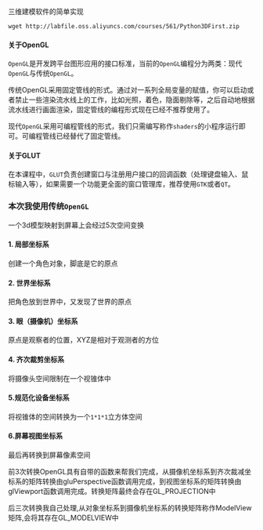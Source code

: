 三维建模软件的简单实现

```
wget http://labfile.oss.aliyuncs.com/courses/561/Python3DFirst.zip
```



#### 关于OpenGL

`OpenGL`是开发跨平台图形应用的接口标准，当前的`OpenGL`编程分为两类：现代`OpenGL`与传统`OpenGL`。

传统OpenGL采用固定管线的形式。通过对一系列全局变量的赋值，你可以启动或者禁止一些渲染流水线上的工作，比如光照，着色，隐面剔除等，之后自动地根据流水线进行画面渲染，固定管线的编程形式现在已经不推荐使用了。

现代`OpenGL`采用可编程管线的形式，我们只需编写称作`shaders`的小程序运行即可。可编程管线已经替代了固定管线。

#### 关于GLUT

在本课程中，`GLUT`负责创建窗口与注册用户接口的回调函数（处理键盘输入、鼠标输入等），如果需要一个功能更全面的窗口管理库，推荐使用`GTK`或者`QT`。  



### 本次我使用传统`OpenGL`

一个3d模型映射到屏幕上会经过5次空间变换

#### 1. 局部坐标系

创建一个角色对象，脚底是它的原点

#### 2. 世界坐标系

把角色放到世界中，又发现了世界的原点

#### 3. 眼（摄像机）坐标系

原点是观察者的位置，XYZ是相对于观测者的方位

#### 4. 齐次裁剪坐标系

将摄像头空间限制在一个视锥体中

#### 5.规范化设备坐标系

将视锥体的空间转换为一个`1*1*1`立方体空间

#### 6.屏幕视图坐标系

最后再转换到屏幕像素空间


前3次转换OpenGL具有自带的函数来帮我们完成，从摄像机坐标系到齐次裁减坐标系的矩阵转换由gluPerspective函数调用完成，到视图坐标系的矩阵转换由glViewport函数调用完成。转换矩阵最终会存在GL_PROJECTION中

后三次转换我自己处理,从对象坐标系到摄像机坐标系的转换矩阵称作ModelView矩阵,会将其存在GL_MODELVIEW中

